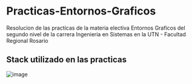# Practicas-Entornos-Graficos
Resolucion de las practicas de la materia electiva Entornos Graficos del segundo nivel de la carrera Ingenieria en Sistemas en la UTN - Facultad Regional Rosario

## Stack utilizado en las practicas
![image](https://clipart.info/images/ccovers/1499794875html-css-php-mysql-logo-png-transparent.png)